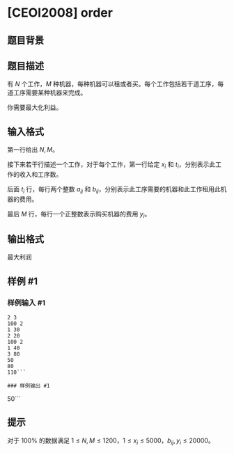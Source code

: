 # [CEOI2008] order

## 题目背景



## 题目描述

有 $N$ 个工作，$M$ 种机器，每种机器可以租或者买。每个工作包括若干道工序，每道工序需要某种机器来完成。

你需要最大化利益。

## 输入格式

第一行给出 $N,M$。

接下来若干行描述一个工作，对于每个工作，第一行给定 $x_i$ 和 $t_i$，分别表示此工作的收入和工序数。

后面 $t_i$ 行，每行两个整数 $a_{ij}$ 和 $b_{ij}$，分别表示此工序需要的机器和此工作租用此机器的费用。

最后 $M$ 行，每行一个正整数表示购买机器的费用 $y_i$。

## 输出格式

最大利润


## 样例 #1

### 样例输入 #1
```
2 3
100 2
1 30
2 20
100 2
1 40
3 80
50
80
110```

### 样例输出 #1

```
50```

## 提示

对于 $100\%$ 的数据满足 $1\le N,M\le 1200，1\le x_i\le 5000，b_{ij},y_i\le 20000$。
